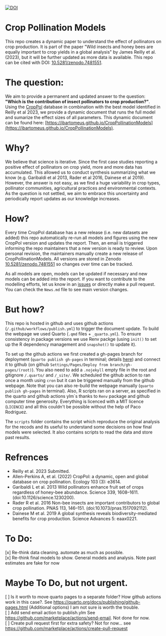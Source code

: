 [![DOI](https://zenodo.org/badge/580023709.svg)](https://zenodo.org/badge/latestdoi/580023709)

# Crop Pollination Models

This repo creates a dynamic paper to understand the effect of pollinators on crop production. It is part of the paper "Wild insects and honey bees are equally important to crop yields in a global analysis" by James Reilly et al. (2023), but it will be further updated as more data is available. This repo can be cited with DOI: [10.5281/zenodo.7481551](https://doi.org/10.5281/zenodo.7481551).

# The question:  

We aim to provide a permanent and updated answer to the question: **"Which is the contribution of insect pollinators to crop production?"**.
Using the [CropPol](https://github.com/ibartomeus/OBservData) database in combination with the best model identified in Reilly et al 2023, we provide a dynamic document that runs the full model and sumarize the effect sizes of all parameters. This dynamic document can be found here: [https://ibartomeus.github.io/CropPollinationModels](https://ibartomeus.github.io/CropPollinationModels).  

# Why?  

We believe that science is iterative. Since the first case studies reporting a positive effect of pollinators on crop yield, more and more data has accumulated. This allowed us to conduct synthesis summarizing what we know (e.g. Garibaldi et al 2013, Rader et al 2016, Dainese et al 2019). However, the answer is not easy, as we find a huge variability in crop types, pollinator communities, agricultural practices and environmental contexts. As the question is not settled, we aim to embrace this uncertainty and periodically report updates as our knowledge increases.   

# How? 

Every time CropPol database has a new release (i.e. new datasets are added) this repo automatically re-run all models and figures using the new CropPol version and updates the report. Then, an email is triggered informing the repo maintainers that a new version is ready to review. Upon personal revision, the maintainers manually create a new release of CropPollinationModels. All versions are stored in Zenodo [10.5281/zenodo.7481551](https://doi.org/10.5281/zenodo.7481551) so changes over time can be tracked.  

As all models are open, models can be updated if necessary and new models can be added into the report. If you want to contribute to the modelling efforts, let us know in an [issues](https://github.com/ibartomeus/CropPollinationModels/issues) or directly make a pull request. You can check the `News.md` file to see main version changes.

# But how?  

This repo is hosted in github and uses github actions (`/.github/workflows/publish.yml`) to trigger the document update. To build the webpage we used Quarto (`.qmd` files + `_quarto.yml`). To ensure consistency in package versions we use Renv packge (using `init()` to set up the R dependency management and `snapshot()` to update it).

To set up the github actions we first created a gh-pages branch for deployment (`quarto publish gh-pages` in terminal; details [here](https://quarto.org/docs/publishing/github-pages.html)) and connect it to github (on github `Settings/Pages/Deploy from branch/gh-pages/(root)`). You also need to add a `.nojekyll` empty file in the root and gitignore `/.quarto/` and `/_site/`. We scheduled the github action to ran once a month using `cron` but it can be triggered manually from the github webpage. Note that you can also re-build the webpage manually (`quarto publish gh-pages` in terminal). Also, R scripts ran on a server, as specified in the quarto and github actions ylm´s thanks to `Renv` package and github computer time generosity. Everything is licenced with a MIT licence (`LICENCE`) and all this couldn't be possible without the help of Paco Rodriguez.    

The `scripts` folder contains the script which reproduce the original analysis for the recods and its useful to understand some decisions on how final models were selected. It also contains scripts to read the data and store past results.

# Refrences 

- Reilly et al. 2023 Submitted.
- Allen-Perkins A, et al. (2022) CropPol: a dynamic, open and global database on crop pollination. Ecology 103 (3): e3614.  
- Garibaldi L et al. 2013 Wild pollinators enhance fruit set of crops regardless of honey-bee abundance. Science 339, 1608–1611. (doi:10.1126/science.1230200). 
- Rader R et al. 2016 Non-bee insects are important contributors to global crop pollination. PNAS 113, 146–151. (doi:10.1073/pnas.1517092112). 
- Dainese M et al. 2019 A global synthesis reveals biodiversity-mediated benefits for crop production. Science Advances 5: eaax0221.  

# To Do:  
[x] Re-think data cleaning. automate as much as possible.     
[x] Re-think final models to show. General models and analysis. Note past estimates are fake for now   

# Maybe To Do, but not urgent.    
[ ] Is it worth to move quarto pages to a separate folder? How github actions work in this case?. See https://quarto.org/docs/publishing/github-pages.html (Additional options) I am not sure is worth the trouble.   
[ ] Add send email action to publish.ylm See https://github.com/marketplace/actions/send-email. Not done for now.        
[ ] Create pull request first for extra safety? Not for now... see https://github.com/marketplace/actions/create-pull-request     

